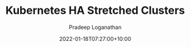 ---
title: "Kubernetes HA Stretched Clusters"
author: "Pradeep Loganathan"
date: 2022-01-18T07:27:00+10:00

draft: true
comments: true
toc: true
showToc: true

description: ""

cover:
    image: images/cover.png
    relative: true

images:


tags:
  - "post"
---